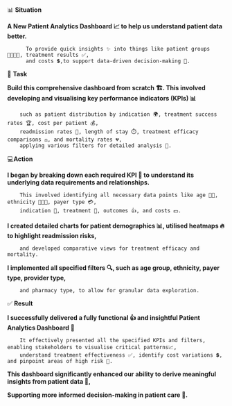 
📊 **Situation** 

**A New Patient Analytics Dashboard 📈 to help us understand patient data better.**       
                
          To provide quick insights ✨ into things like patient groups 👨‍👩‍👧‍👦, treatment results ✅, 
          and costs 💲,to support data-driven decision-making 🧠.

🎯 **Task**

**Build this comprehensive dashboard from scratch 🏗️. This involved developing and visualising key performance indicators (KPIs) 📊**

        such as patient distribution by indication 🌍, treatment success rates 🏆, cost per patient 💰, 
        readmission rates 🔄, length of stay ⏱️, treatment efficacy comparisons ⚖️, and mortality rates 💔,         
        applying various filters for detailed analysis 🔬.

💻**Action**

**I began by breaking down each required KPI 🧩 to understand its underlying data requirements and relationships.** 
        
        This involved identifying all necessary data points like age 👵👴, ethnicity 🧑‍🤝‍🧑, payer type 💳, 
        indication 🤒, treatment 💊, outcomes 👍, and costs 💵. 

**I created detailed charts for patient demographics 📊, utilised heatmaps 🔥 to highlight readmission risks,** 
        
        and developed comparative views for treatment efficacy and mortality. 

**I implemented all specified filters 🔍, such as age group, ethnicity, payer type, provider type,** 
        
        and pharmacy type, to allow for granular data exploration. 


✅ **Result**

**I successfully delivered a fully functional 👍 and insightful Patient Analytics Dashboard 🚀**

        It effectively presented all the specified KPIs and filters, enabling stakeholders to visualise critical patterns📈, 
        understand treatment effectiveness ✅, identify cost variations 💲, and pinpoint areas of high risk 🚩. 

**This dashboard significantly enhanced our ability to derive meaningful insights from patient data 🧠,**

**Supporting more informed decision-making in patient care 🌟.**
